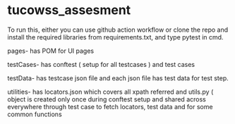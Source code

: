 # tucowss_assesment
To run this, either you can use github action workflow or clone the repo and install the required libraries from requirements.txt, and type pytest in cmd. 

pages- has POM for UI pages

testCases- has conftest ( setup for all testcases ) and test cases

testData- has testcase json file and each json file has test data for test step. 

utilities- has locators.json which covers all xpath referred  and utils.py ( object is created only once during conftest setup and
shared across everywhere through test case to fetch locators, test data and for some common functions 
